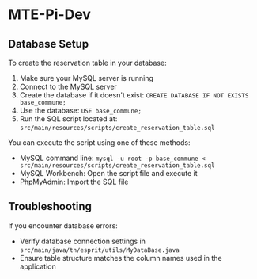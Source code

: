 # MTE-Pi-Dev

## Database Setup

To create the reservation table in your database:

1. Make sure your MySQL server is running
2. Connect to the MySQL server
3. Create the database if it doesn't exist: `CREATE DATABASE IF NOT EXISTS base_commune;`
4. Use the database: `USE base_commune;`
5. Run the SQL script located at: `src/main/resources/scripts/create_reservation_table.sql`

You can execute the script using one of these methods:
- MySQL command line: `mysql -u root -p base_commune < src/main/resources/scripts/create_reservation_table.sql`
- MySQL Workbench: Open the script file and execute it
- PhpMyAdmin: Import the SQL file

## Troubleshooting

If you encounter database errors:
- Verify database connection settings in `src/main/java/tn/esprit/utils/MyDataBase.java`
- Ensure table structure matches the column names used in the application

